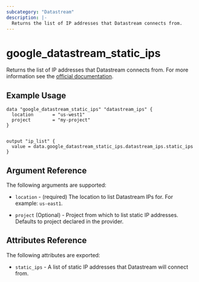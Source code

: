 ```yaml
---
subcategory: "Datastream"
description: |-
  Returns the list of IP addresses that Datastream connects from.
---
```


# google\_datastream\_static\_ips

Returns the list of IP addresses that Datastream connects from. For more information see
the [official documentation](https://cloud.google.com/datastream/docs/ip-allowlists-and-regions).

## Example Usage

```hcl
data "google_datastream_static_ips" "datastream_ips" {
  location       = "us-west1"
  project        = "my-project"
}


output "ip_list" {
  value = data.google_datastream_static_ips.datastream_ips.static_ips
}
```

## Argument Reference

The following arguments are supported:

* `location` - (required) The location to list Datastream IPs for. For example: `us-east1`.

* `project` (Optional) - Project from which to list static IP addresses. Defaults to project declared in the provider.

## Attributes Reference

The following attributes are exported:

* `static_ips` - A list of static IP addresses that Datastream will connect from.
